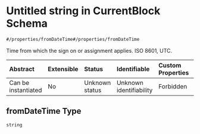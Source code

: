 # Untitled string in CurrentBlock Schema

```txt
#/properties/fromDateTime#/properties/fromDateTime
```

Time from which the sign on or assignment applies. ISO 8601, UTC.

| Abstract            | Extensible | Status         | Identifiable            | Custom Properties | Additional Properties | Access Restrictions | Defined In                                                                                            |
| :------------------ | :--------- | :------------- | :---------------------- | :---------------- | :-------------------- | :------------------ | :---------------------------------------------------------------------------------------------------- |
| Can be instantiated | No         | Unknown status | Unknown identifiability | Forbidden         | Allowed               | none                | [current-block.json*](../../schema/operational-information/current-block.json "open original schema") |

## fromDateTime Type

`string`
